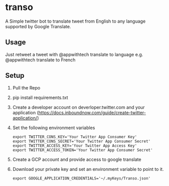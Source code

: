 # transo
A Simple twitter bot to translate tweet from English to any language supported by Google Translate.

## Usage
Just retweet a tweet with @appwithtech translate to language e.g. @appwithtech translate to French

## Setup
1. Pull the Repo
2. pip install requirements.txt
3. Create a developer account on deverloper.twitter.com and your application 
   (https://docs.inboundnow.com/guide/create-twitter-application/)
4. Set the following environment variables 
   ```
   export TWITTER_CONS_KEY='Your Twitter App Consumer Key'
   export TWITTER_CONS_SECRET='Your Twitter App Consumer Secret'
   export TWITTER_ACCESS_KEY='Your Twitter App Access Key'
   export TWITTER_ACCESS_TOKEN='Your Twitter App Consumer Secret'
   ```

5. Create a GCP account and provide access to google translate
6. Download your private key and set an environment variable to point to it.
    ```
    export GOOGLE_APPLICATION_CREDENTIALS='~/.myKeys/Transo.json'
    ```

